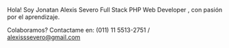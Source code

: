 Hola!
Soy Jonatan Alexis Severo
Full Stack PHP Web Developer , con
pasión por el aprendizaje.


Colaboramos? Contactame en:
(011) 11 5513-2751 / alexisssevero@gmail.com 
